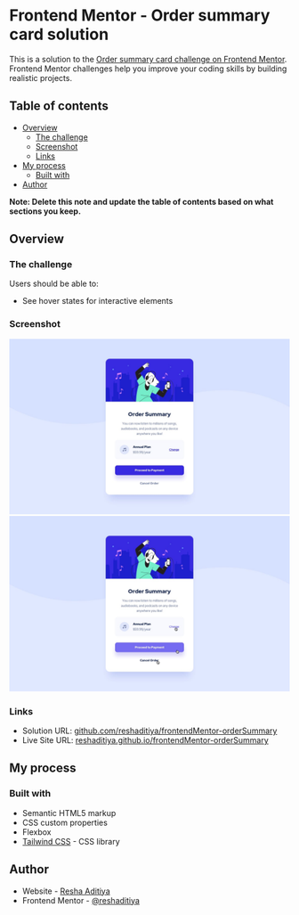 # Frontend Mentor - Order summary card solution

This is a solution to the [Order summary card challenge on Frontend Mentor](https://www.frontendmentor.io/challenges/order-summary-component-QlPmajDUj). Frontend Mentor challenges help you improve your coding skills by building realistic projects. 

## Table of contents

- [Overview](#overview)
  - [The challenge](#the-challenge)
  - [Screenshot](#screenshot)
  - [Links](#links)
- [My process](#my-process)
  - [Built with](#built-with)
- [Author](#author)

**Note: Delete this note and update the table of contents based on what sections you keep.**

## Overview

### The challenge

Users should be able to:

- See hover states for interactive elements

### Screenshot

![](./design/desktop-design.jpg)
![](./design/active-states.jpg)

### Links

- Solution URL: [github.com/reshaditiya/frontendMentor-orderSummary](https://github.com/reshaditiya/frontendMentor-orderSummary)
- Live Site URL: [reshaditiya.github.io/frontendMentor-orderSummary](https://reshaditiya.github.io/frontendMentor-orderSummary)

## My process

### Built with

- Semantic HTML5 markup
- CSS custom properties
- Flexbox
- [Tailwind CSS](https://tailwindcss.com/) - CSS library

## Author

- Website - [Resha Aditiya](https://reshaditiya.com)
- Frontend Mentor - [@reshaditiya](https://www.frontendmentor.io/profile/reshaditiya)